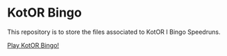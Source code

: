 # KotOR Bingo

This repository is to store the files associated to KotOR I Bingo Speedruns.

[Play KotOR Bingo!](https://kotor-speedruns.github.io/kotor-bingo/kotor-bingo.html)
